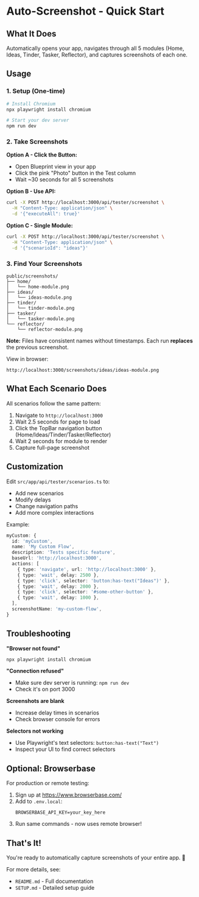 # Auto-Screenshot - Quick Start

## What It Does

Automatically opens your app, navigates through all 5 modules (Home, Ideas, Tinder, Tasker, Reflector), and captures screenshots of each one.

## Usage

### 1. Setup (One-time)

```bash
# Install Chromium
npx playwright install chromium

# Start your dev server
npm run dev
```

### 2. Take Screenshots

**Option A - Click the Button:**
- Open Blueprint view in your app
- Click the pink "Photo" button in the Test column
- Wait ~30 seconds for all 5 screenshots

**Option B - Use API:**
```bash
curl -X POST http://localhost:3000/api/tester/screenshot \
  -H "Content-Type: application/json" \
  -d '{"executeAll": true}'
```

**Option C - Single Module:**
```bash
curl -X POST http://localhost:3000/api/tester/screenshot \
  -H "Content-Type: application/json" \
  -d '{"scenarioId": "ideas"}'
```

### 3. Find Your Screenshots

```
public/screenshots/
├── home/
│   └── home-module.png
├── ideas/
│   └── ideas-module.png
├── tinder/
│   └── tinder-module.png
├── tasker/
│   └── tasker-module.png
└── reflector/
    └── reflector-module.png
```

**Note:** Files have consistent names without timestamps. Each run **replaces** the previous screenshot.

View in browser:
```
http://localhost:3000/screenshots/ideas/ideas-module.png
```

## What Each Scenario Does

All scenarios follow the same pattern:

1. Navigate to `http://localhost:3000`
2. Wait 2.5 seconds for page to load
3. Click the TopBar navigation button (Home/Ideas/Tinder/Tasker/Reflector)
4. Wait 2 seconds for module to render
5. Capture full-page screenshot

## Customization

Edit `src/app/api/tester/scenarios.ts` to:
- Add new scenarios
- Modify delays
- Change navigation paths
- Add more complex interactions

Example:
```typescript
myCustom: {
  id: 'myCustom',
  name: 'My Custom Flow',
  description: 'Tests specific feature',
  baseUrl: 'http://localhost:3000',
  actions: [
    { type: 'navigate', url: 'http://localhost:3000' },
    { type: 'wait', delay: 2500 },
    { type: 'click', selector: 'button:has-text("Ideas")' },
    { type: 'wait', delay: 2000 },
    { type: 'click', selector: '#some-other-button' },
    { type: 'wait', delay: 1000 },
  ],
  screenshotName: 'my-custom-flow',
}
```

## Troubleshooting

**"Browser not found"**
```bash
npx playwright install chromium
```

**"Connection refused"**
- Make sure dev server is running: `npm run dev`
- Check it's on port 3000

**Screenshots are blank**
- Increase delay times in scenarios
- Check browser console for errors

**Selectors not working**
- Use Playwright's text selectors: `button:has-text("Text")`
- Inspect your UI to find correct selectors

## Optional: Browserbase

For production or remote testing:

1. Sign up at https://www.browserbase.com/
2. Add to `.env.local`:
   ```
   BROWSERBASE_API_KEY=your_key_here
   ```
3. Run same commands - now uses remote browser!

## That's It!

You're ready to automatically capture screenshots of your entire app. 📸

For more details, see:
- `README.md` - Full documentation
- `SETUP.md` - Detailed setup guide
